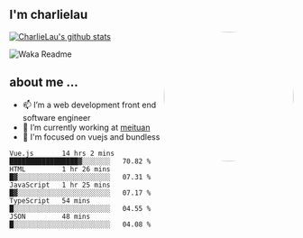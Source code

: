 
<h2>I'm charlielau</h2>
<img align='right' style="border-radius:50%" src="https://avatars1.githubusercontent.com/u/44078251?s=460&u=6b4f1c257663e44063b0b6a21c9c94f45bcfdcc7&v=4" width="230">

[![CharlieLau's github stats](https://github-readme-stats.vercel.app/api?username=charlielau)](https://github.com/charlielau/github-readme-stats)


![Waka Readme](https://github.com/CharlieLau/charlielau/workflows/Waka%20Readme/badge.svg)

## about me ...
- 📫 I’m a web development front end software engineer
- 🔭 I’m currently working at  <a href="https://www.meituan.com">meituan</a>
- 🔭 I'm focused on vuejs and bundless

<!-- <p align="center">
  <a href="https://github.com/charlielau" class="rich-diff-level-one">
    <img src="https://github-readme-stats.vercel.app/api?username=charlielau&title_color=333&text_color=777" alt="CharlieLau" >
  </a>
</p> -->

<!--START_SECTION:waka-->
```text
Vue.js       14 hrs 2 mins   █████████████████▓░░░░░░░   70.82 % 
HTML         1 hr 26 mins    █▓░░░░░░░░░░░░░░░░░░░░░░░   07.31 % 
JavaScript   1 hr 25 mins    █▓░░░░░░░░░░░░░░░░░░░░░░░   07.17 % 
TypeScript   54 mins         █░░░░░░░░░░░░░░░░░░░░░░░░   04.55 % 
JSON         48 mins         █░░░░░░░░░░░░░░░░░░░░░░░░   04.08 % 
```
<!--END_SECTION:waka-->
